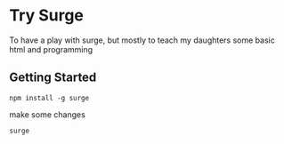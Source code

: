 # Try Surge 

To have a play with surge, but mostly to teach my daughters some basic html and programming

## Getting Started

    npm install -g surge

make some changes

    surge 